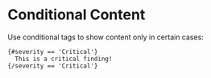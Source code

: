# Conditional Content

Use conditional tags to show content only in certain cases:

```text
{#severity == 'Critical'}
  This is a critical finding!
{/severity == 'Critical'}
``` 